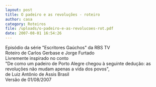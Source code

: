 ```yaml
---
layout: post
title: O padeiro e as revoluções - roteiro
author: casa
category: Roteiros
file: /uploads/o-padeiro-e-as-revolucoes-rot.pdf
date: 2007-08-01 16:54:26
---
```

Episódio da série "Escritores Gaúchos" da RBS TV\
Roteiro de Carlos Gerbase e Jorge Furtado\
Livremente inspirado no conto\
"De como um padeiro de Porto Alegre chegou à seguinte dedução: as revoluções não mudam apenas a vida dos povos",\
de Luiz Antônio de Assis Brasil\
Versão de 01/08/2007